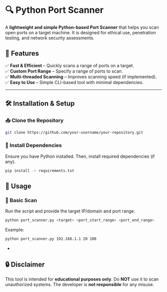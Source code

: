 # 🔍 Python Port Scanner  

A **lightweight and simple Python-based Port Scanner** that helps you scan open ports on a target machine. It is designed for ethical use, penetration testing, and network security assessments.  

## 🚀 Features  

✅ **Fast & Efficient** – Quickly scans a range of ports on a target.  
✅ **Custom Port Range** – Specify a range of ports to scan.  
✅ **Multi-threaded Scanning** – Improves scanning speed (if implemented).  
✅ **Easy to Use** – Simple CLI-based tool with minimal dependencies.  

---

## 🛠 Installation & Setup  

### 📥 Clone the Repository  
```bash
git clone https://github.com/your-username/your-repository.git
```

### 📌 Install Dependencies  
Ensure you have Python installed. Then, install required dependencies (if any).  
```bash
pip install -r requirements.txt
```

## 🚀 Usage  

### 🔹 Basic Scan  
Run the script and provide the target IP/domain and port range.  
```bash
python port_scanner.py <target> <port_start_range> <port_end_range>
```
Example:  
```bash
python port_scanner.py 192.168.1.1 20 100
```
-
## 🔒 Disclaimer  
This tool is intended for **educational purposes only**. Do **NOT** use it to scan unauthorized systems. The developer is **not responsible** for any misuse.
